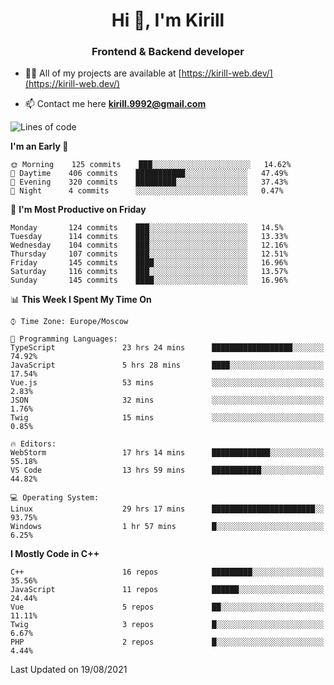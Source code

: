 <h1 align="center">Hi 👋, I'm Kirill</h1>
<h3 align="center">Frontend & Backend developer</h3>

- 👨‍💻 All of my projects are available at [https://kirill-web.dev/](https://kirill-web.dev/)

- 📫 Contact me here **kirill.9992@gmail.com**











<!--START_SECTION:waka-->
![Lines of code](https://img.shields.io/badge/From%20Hello%20World%20I%27ve%20Written-144935%20lines%20of%20code-blue)

**I'm an Early 🐤** 

```text
🌞 Morning    125 commits    ███░░░░░░░░░░░░░░░░░░░░░░   14.62% 
🌆 Daytime    406 commits    ███████████░░░░░░░░░░░░░░   47.49% 
🌃 Evening    320 commits    █████████░░░░░░░░░░░░░░░░   37.43% 
🌙 Night      4 commits      ░░░░░░░░░░░░░░░░░░░░░░░░░   0.47%

```
📅 **I'm Most Productive on Friday** 

```text
Monday       124 commits    ███░░░░░░░░░░░░░░░░░░░░░░   14.5% 
Tuesday      114 commits    ███░░░░░░░░░░░░░░░░░░░░░░   13.33% 
Wednesday    104 commits    ███░░░░░░░░░░░░░░░░░░░░░░   12.16% 
Thursday     107 commits    ███░░░░░░░░░░░░░░░░░░░░░░   12.51% 
Friday       145 commits    ████░░░░░░░░░░░░░░░░░░░░░   16.96% 
Saturday     116 commits    ███░░░░░░░░░░░░░░░░░░░░░░   13.57% 
Sunday       145 commits    ████░░░░░░░░░░░░░░░░░░░░░   16.96%

```


📊 **This Week I Spent My Time On** 

```text
⌚︎ Time Zone: Europe/Moscow

💬 Programming Languages: 
TypeScript               23 hrs 24 mins      ██████████████████░░░░░░░   74.92% 
JavaScript               5 hrs 28 mins       ████░░░░░░░░░░░░░░░░░░░░░   17.54% 
Vue.js                   53 mins             ░░░░░░░░░░░░░░░░░░░░░░░░░   2.83% 
JSON                     32 mins             ░░░░░░░░░░░░░░░░░░░░░░░░░   1.76% 
Twig                     15 mins             ░░░░░░░░░░░░░░░░░░░░░░░░░   0.85%

🔥 Editors: 
WebStorm                 17 hrs 14 mins      █████████████░░░░░░░░░░░░   55.18% 
VS Code                  13 hrs 59 mins      ███████████░░░░░░░░░░░░░░   44.82%

💻 Operating System: 
Linux                    29 hrs 17 mins      ███████████████████████░░   93.75% 
Windows                  1 hr 57 mins        █░░░░░░░░░░░░░░░░░░░░░░░░   6.25%

```

**I Mostly Code in C++** 

```text
C++                      16 repos            █████████░░░░░░░░░░░░░░░░   35.56% 
JavaScript               11 repos            ██████░░░░░░░░░░░░░░░░░░░   24.44% 
Vue                      5 repos             ██░░░░░░░░░░░░░░░░░░░░░░░   11.11% 
Twig                     3 repos             █░░░░░░░░░░░░░░░░░░░░░░░░   6.67% 
PHP                      2 repos             █░░░░░░░░░░░░░░░░░░░░░░░░   4.44%

```



 Last Updated on 19/08/2021
<!--END_SECTION:waka-->
